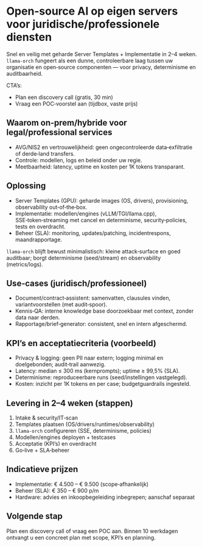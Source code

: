 # Open‑source AI op eigen servers voor juridische/professionele diensten

Snel en veilig met geharde Server Templates + Implementatie in 2–4 weken.  
`llama‑orch` fungeert als een dunne, controleerbare laag tussen uw organisatie en open‑source componenten — voor privacy, determinisme en auditbaarheid.

CTA’s:  
- Plan een discovery call (gratis, 30 min)  
- Vraag een POC‑voorstel aan (tijdbox, vaste prijs)

## Waarom on‑prem/hybride voor legal/professional services

- AVG/NIS2 en vertrouwelijkheid: geen ongecontroleerde data‑exfiltratie of derde‑land transfers.  
- Controle: modellen, logs en beleid onder uw regie.  
- Meetbaarheid: latency, uptime en kosten per 1K tokens transparant.

## Oplossing

- Server Templates (GPU): geharde images (OS, drivers), provisioning, observability out‑of‑the‑box.  
- Implementatie: modellen/engines (vLLM/TGI/llama.cpp), SSE‑token‑streaming met cancel en determinisme, security‑policies, tests en overdracht.  
- Beheer (SLA): monitoring, updates/patching, incidentrespons, maandrapportage.

`llama‑orch` blijft bewust minimalistisch: kleine attack‑surface en goed auditbaar; borgt determinisme (seed/stream) en observability (metrics/logs).

## Use‑cases (juridisch/professioneel)

- Document/contract‑assistent: samenvatten, clausules vinden, variantvoorstellen (met audit‑spoor).  
- Kennis‑QA: interne knowledge base doorzoekbaar met context, zonder data naar derden.  
- Rapportage/brief‑generator: consistent, snel en intern afgeschermd.

## KPI’s en acceptatiecriteria (voorbeeld)

- Privacy & logging: geen PII naar extern; logging minimal en doelgebonden; audit‑trail aanwezig.  
- Latency: median ≤ 300 ms (kernprompts); uptime ≥ 99,5% (SLA).  
- Determinisme: reproduceerbare runs (seed/instellingen vastgelegd).  
- Kosten: inzicht per 1K tokens en per case; budgetguardrails ingesteld.

## Levering in 2–4 weken (stappen)

1) Intake & security/IT‑scan  
2) Templates plaatsen (OS/drivers/runtimes/observability)  
3) `llama‑orch` configureren (SSE, determinisme, policies)  
4) Modellen/engines deployen + testcases  
5) Acceptatie (KPI’s) en overdracht  
6) Go‑live + SLA‑beheer

## Indicatieve prijzen

- Implementatie: € 4.500 – € 9.500 (scope‑afhankelijk)  
- Beheer (SLA): € 350 – € 900 p/m  
- Hardware: advies en inkoopbegeleiding inbegrepen; aanschaf separaat

## Volgende stap

Plan een discovery call of vraag een POC aan. Binnen 10 werkdagen ontvangt u een concreet plan met scope, KPI’s en planning.


